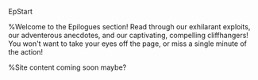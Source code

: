 
EpStart

%Welcome to the Epilogues section! Read through our exhilarant exploits, our adventerous anecdotes, and our captivating, compelling cliffhangers! You won't want to take your eyes off the page, or miss a single minute of the action!

%Site content coming soon maybe?


<script src="{{ '/assets/js/EpFormatter.js' | relative_url }}"></script>